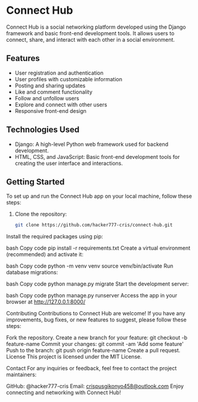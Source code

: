 # Connect Hub

Connect Hub is a social networking platform developed using the Django framework and basic front-end development tools. It allows users to connect, share, and interact with each other in a social environment.

## Features

- User registration and authentication
- User profiles with customizable information
- Posting and sharing updates
- Like and comment functionality
- Follow and unfollow users
- Explore and connect with other users
- Responsive front-end design

## Technologies Used

- Django: A high-level Python web framework used for backend development.
- HTML, CSS, and JavaScript: Basic front-end development tools for creating the user interface and interactions.


## Getting Started

To set up and run the Connect Hub app on your local machine, follow these steps:

1. Clone the repository:
   ```bash
   git clone https://github.com/hacker777-cris/connect-hub.git
Install the required packages using pip:

bash
Copy code
pip install -r requirements.txt
Create a virtual environment (recommended) and activate it:

bash
Copy code
python -m venv venv
source venv/bin/activate
Run database migrations:

bash
Copy code
python manage.py migrate
Start the development server:

bash
Copy code
python manage.py runserver
Access the app in your browser at http://127.0.0.1:8000/

Contributing
Contributions to Connect Hub are welcome! If you have any improvements, bug fixes, or new features to suggest, please follow these steps:

Fork the repository.
Create a new branch for your feature: git checkout -b feature-name
Commit your changes: git commit -am 'Add some feature'
Push to the branch: git push origin feature-name
Create a pull request.
License
This project is licensed under the MIT License.

Contact
For any inquiries or feedback, feel free to contact the project maintainers:

GitHub: @hacker777-cris
Email: crispusgikonyo458@outlook.com
Enjoy connecting and networking with Connect Hub!